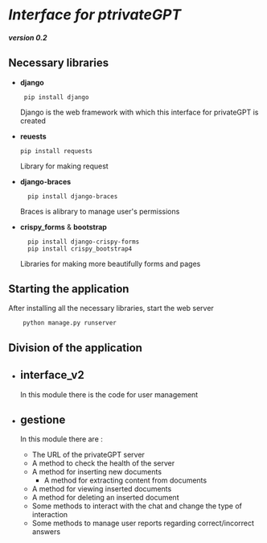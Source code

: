 # *_Interface for ptrivateGPT_* #
##### version 0.2 

## Necessary libraries ##


- __django__

       pip install django
  Django is the web framework with which this interface for privateGPT is created


- __reuests__

      pip install requests
  Library for making request 


- __django-braces__
  
        pip install django-braces
  Braces is alibrary to manage user's permissions


- __crispy_forms__ & __bootstrap__

        pip install django-crispy-forms
        pip install crispy_bootstrap4
  Libraries for making more beautifully forms and pages


## Starting the application ##
After installing all the necessary libraries, start the web server        

        python manage.py runserver
  
## Division of the application ##

- ## __interface_v2__ 
  In this module there is the code for user management



- ## __gestione__ ##

  In this module there are :
  
  - The URL of the privateGPT server 
  - A method to check the health of the server
  - A method for inserting new documents
    - A method for extracting content from documents
  - A method for viewing inserted documents
  - A method for deleting an inserted document
  - Some methods to interact with the chat and change the type of interaction
  - Some methods to manage user reports regarding correct/incorrect answers

      

